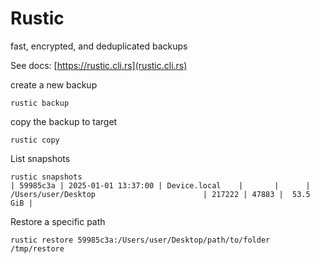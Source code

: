 # Rustic
fast, encrypted, and deduplicated backups

See docs: [https://rustic.cli.rs](rustic.cli.rs) 

create a new backup
```shell
rustic backup
```

copy the backup to target
```shell
rustic copy
```

List snapshots
```shell
rustic snapshots
| 59985c3a | 2025-01-01 13:37:00 | Device.local    |       |      | /Users/user/Desktop                        | 217222 | 47883 |  53.5 GiB |
```

Restore a specific path
```shell
rustic restore 59985c3a:/Users/user/Desktop/path/to/folder /tmp/restore
```

